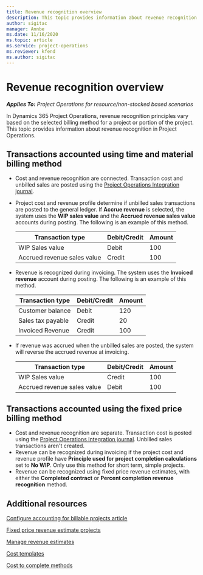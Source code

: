 ```yaml
---
title: Revenue recognition overview
description: This topic provides information about revenue recognition in Project Operations.
author: sigitac
manager: Annbe
ms.date: 11/16/2020
ms.topic: article
ms.service: project-operations
ms.reviewer: kfend 
ms.author: sigitac
---
```


# Revenue recognition overview

_**Applies To:** Project Operations for resource/non-stocked based scenarios_

In Dynamics 365 Project Operations, revenue recognition principles vary based on the selected billing method for a project or portion of the project. This topic provides information about revenue recognition in Project Operations.

## Transactions accounted using time and material billing method

- Cost and revenue recognition are connected. Transaction cost and unbilled sales are posted using the [Project Operations Integration journal](../project-accounting/project-operations-integration-journal.md).
- Project cost and revenue profile determine if unbilled sales transactions are posted to the general ledger. If **Accrue revenue** is selected, the system uses the **WIP sales value** and the **Accrued revenue sales value** accounts during posting. The following is an example of this method.  

  | Transaction type | Debit/Credit | Amount |
  | --- | --- | --- |
  | WIP Sales value | Debit | 100 |
  | Accrued revenue sales value | Credit | 100 |

- Revenue is recognized during invoicing. The system uses the **Invoiced revenue** account during posting. The following is an example of this method.  

  | Transaction type | Debit/Credit | Amount |
  | --- | --- | --- |
  | Customer balance | Debit | 120 |
  | Sales tax payable | Credit | 20 |
  | Invoiced Revenue | Credit | 100 |

- If revenue was accrued when the unbilled sales are posted, the system will reverse the accrued revenue at invoicing.

  | Transaction type | Debit/Credit | Amount |
  | --- | --- | --- |
  | WIP Sales value | Credit | 100 |
  | Accrued revenue sales value | Debit | 100 |

## Transactions accounted using the fixed price billing method

- Cost and revenue recognition are separate. Transaction cost is posted using the [Project Operations Integration journal](../project-operations/project-accounting/project-operations-integration-journal.md). Unbilled sales transactions aren't created.
- Revenue can be recognized during invoicing if the project cost and revenue profile have **Principle used for project completion calculations** set to **No WIP**. Only use this method for short term, simple projects.
- Revenue can be recognized using fixed price revenue estimates, with either the **Completed contract** or **Percent completion revenue recognition** method.

## Additional resources
[Configure accounting for billable projects article](../project-accounting/configure-accounting-billable-projects.md)

[Fixed price revenue estimate projects](rev-rec-percentage-completion-method.md)

[Manage revenue estimates](rev-rec-completed-contract-method.md)

[Cost templates](rev-rec-invoicing.md)

[Cost to complete methods](cost-complete-methods.md)

